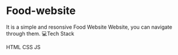 # Food-website
It is a simple and resonsive Food Website Website, you can navigate through them.
💻Tech Stack

HTML CSS JS

